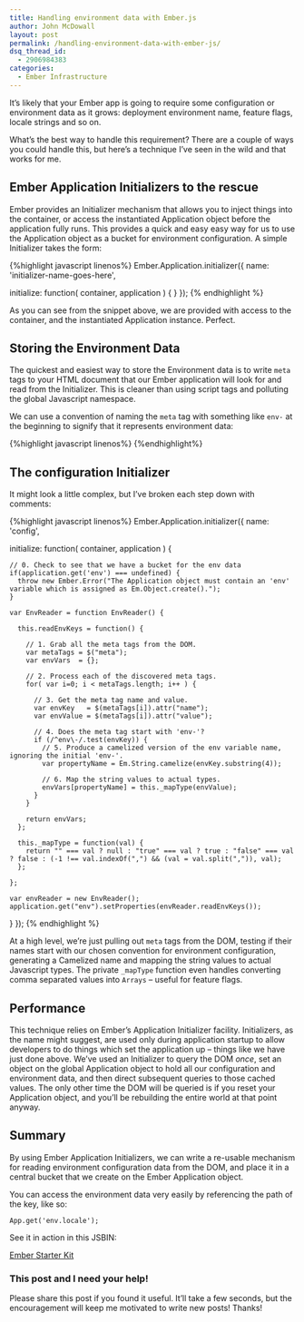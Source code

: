 ```yaml
---
title: Handling environment data with Ember.js
author: John McDowall
layout: post
permalink: /handling-environment-data-with-ember-js/
dsq_thread_id:
  - 2906984383
categories:
  - Ember Infrastructure
---
```

It&#8217;s likely that your Ember app is going to require some configuration or environment data as it grows: deployment environment name, feature flags, locale strings and so on.

What&#8217;s the best way to handle this requirement? There are a couple of ways you could handle this, but here&#8217;s a technique I&#8217;ve seen in the wild and that works for me.

<!--more-->

## Ember Application Initializers to the rescue

Ember provides an Initializer mechanism that allows you to inject things into the container, or access the instantiated Application object before the application fully runs. This provides a quick and easy easy way for us to use the Application object as a bucket for environment configuration. A simple Initializer takes the form:

{%highlight javascript linenos%}
Ember.Application.initializer({
  name: 'initializer-name-goes-here',

  initialize: function( container, application ) {
  }
});
{% endhighlight %}

As you can see from the snippet above, we are provided with access to the container, and the instantiated Application instance. Perfect.

## Storing the Environment Data

The quickest and easiest way to store the Environment data is to write `meta` tags to your HTML document that our Ember application will look for and read from the Initializer. This is cleaner than using script tags and polluting the global Javascript namespace.

We can use a convention of naming the `meta` tag with something like `env-` at the beginning to signify that it represents environment data:

{%highlight javascript linenos%}
<meta name="env-name" value="production">
<meta name="env-locale" value="en">
{%endhighlight%}


## The configuration Initializer

It might look a little complex, but I&#8217;ve broken each step down with comments:

{%highlight javascript linenos%}
Ember.Application.initializer({
  name: 'config',

  initialize: function( container, application ) {

    // 0. Check to see that we have a bucket for the env data
    if(application.get('env') === undefined) {
      throw new Ember.Error("The Application object must contain an 'env' variable which is assigned as Em.Object.create().");
    }

    var EnvReader = function EnvReader() {

      this.readEnvKeys = function() {

        // 1. Grab all the meta tags from the DOM.
        var metaTags = $("meta");
        var envVars  = {};

        // 2. Process each of the discovered meta tags.
        for( var i=0; i < metaTags.length; i++ ) {

          // 3. Get the meta tag name and value.
          var envKey   = $(metaTags[i]).attr("name");
          var envValue = $(metaTags[i]).attr("value");

          // 4. Does the meta tag start with 'env-'?
          if (/^env\-/.test(envKey)) {
            // 5. Produce a camelized version of the env variable name, ignoring the initial 'env-'.
            var propertyName = Em.String.camelize(envKey.substring(4));

            // 6. Map the string values to actual types.
            envVars[propertyName] = this._mapType(envValue);
          }
        }

        return envVars;
      };

      this._mapType = function(val) {
        return "" === val ? null : "true" === val ? true : "false" === val ? false : (-1 !== val.indexOf(",") && (val = val.split(",")), val);
      };

    };

    var envReader = new EnvReader();
    application.get("env").setProperties(envReader.readEnvKeys());
  }
});
{% endhighlight %}

At a high level, we&#8217;re just pulling out `meta` tags from the DOM, testing if their names start with our chosen convention for environment configuration, generating a Camelized name and mapping the string values to actual Javascript types. The private `_mapType` function even handles converting comma separated values into `Arrays` &#8211; useful for feature flags.

## Performance

This technique relies on Ember&#8217;s Application Initializer facility. Initializers, as the name might suggest, are used only during application startup to allow developers to do things which set the application up &#8211; things like we have just done above. We&#8217;ve used an Initializer to query the DOM *once*, set an object on the global Application object to hold all our configuration and environment data, and then direct subsequent queries to those cached values. The only other time the DOM will be queried is if you reset your Application object, and you&#8217;ll be rebuilding the entire world at that point anyway.

## Summary

By using Ember Application Initializers, we can write a re-usable mechanism for reading environment configuration data from the DOM, and place it in a central bucket that we create on the Ember Application object.

You can access the environment data very easily by referencing the path of the key, like so:

    App.get('env.locale');


See it in action in this JSBIN:

<a class="jsbin-embed" href="http://emberjs.jsbin.com/dowepipo/2/embed?html,js,output">Ember Starter Kit</a><script src="http://static.jsbin.com/js/embed.js"></script>

### This post and I need your help!

Please share this post if you found it useful. It&#8217;ll take a few seconds, but the encouragement will keep me motivated to write new posts! Thanks!

